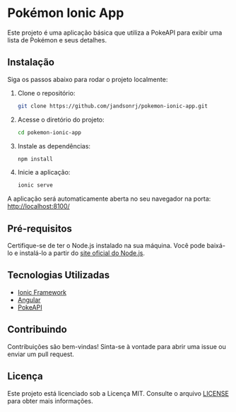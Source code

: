 # Pokémon Ionic App

Este projeto é uma aplicação básica que utiliza a PokeAPI para exibir uma lista de Pokémon e seus detalhes.

## Instalação

Siga os passos abaixo para rodar o projeto localmente:

1. Clone o repositório:
    ```bash
    git clone https://github.com/jandsonrj/pokemon-ionic-app.git
    ```

2. Acesse o diretório do projeto:
    ```bash
    cd pokemon-ionic-app
    ```

3. Instale as dependências:
    ```bash
    npm install
    ```

4. Inicie a aplicação:
    ```bash
    ionic serve
    ```

A aplicação será automaticamente aberta no seu navegador na porta: [http://localhost:8100/](http://localhost:8100/)

## Pré-requisitos

Certifique-se de ter o Node.js instalado na sua máquina. Você pode baixá-lo e instalá-lo a partir do [site oficial do Node.js](https://nodejs.org/).

## Tecnologias Utilizadas

- [Ionic Framework](https://ionicframework.com/)
- [Angular](https://angular.io/)
- [PokeAPI](https://pokeapi.co/)

## Contribuindo

Contribuições são bem-vindas! Sinta-se à vontade para abrir uma issue ou enviar um pull request.

## Licença

Este projeto está licenciado sob a Licença MIT. Consulte o arquivo [LICENSE](LICENSE) para obter mais informações.
